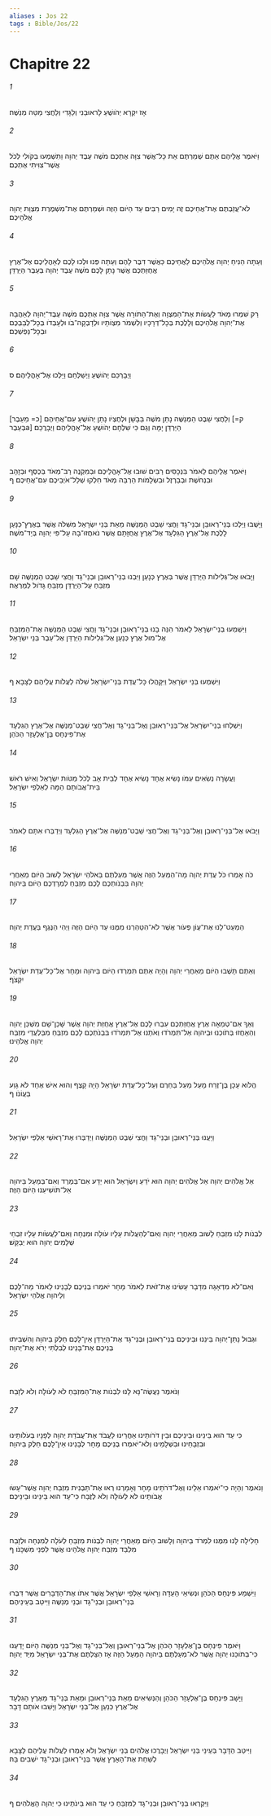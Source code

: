 ```yaml
---
aliases : Jos 22
tags : Bible/Jos/22
---
```


# Chapitre 22

###### 1
אָז יִקְרָא יְהֹושֻׁעַ לָראוּבֵנִי וְלַגָּדִי וְלַחֲצִי מַטֵּה מְנַשֶּׁה׃
###### 2
וַיֹּאמֶר אֲלֵיהֶם אַתֶּם שְׁמַרְתֶּם אֵת כָּל־אֲשֶׁר צִוָּה אֶתְכֶם מֹשֶׁה עֶבֶד יְהוָה וַתִּשְׁמְעוּ בְקֹולִי לְכֹל אֲשֶׁר־צִוִּיתִי אֶתְכֶם׃
###### 3
לֹא־עֲזַבְתֶּם אֶת־אֲחֵיכֶם זֶה יָמִים רַבִּים עַד הַיֹּום הַזֶּה וּשְׁמַרְתֶּם אֶת־מִשְׁמֶרֶת מִצְוַת יְהוָה אֱלֹהֵיכֶם׃
###### 4
וְעַתָּה הֵנִיחַ יְהוָה אֱלֹהֵיכֶם לַאֲחֵיכֶם כַּאֲשֶׁר דִּבֶּר לָהֶם וְעַתָּה פְּנוּ וּלְכוּ לָכֶם לְאָהֳלֵיכֶם אֶל־אֶרֶץ אֲחֻזַּתְכֶם אֲשֶׁר נָתַן לָכֶם מֹשֶׁה עֶבֶד יְהוָה בְּעֵבֶר הַיַּרְדֵּן׃
###### 5
רַק שִׁמְרוּ מְאֹד לַעֲשֹׂות אֶת־הַמִּצְוָה וְאֶת־הַתֹּורָה אֲשֶׁר צִוָּה אֶתְכֶם מֹשֶׁה עֶבֶד־יְהוָה לְאַהֲבָה אֶת־יְהוָה אֱלֹהֵיכֶם וְלָלֶכֶת בְּכָל־דְּרָכָיו וְלִשְׁמֹר מִצְוֹתָיו וּלְדָבְקָה־בֹו וּלְעָבְדֹו בְּכָל־לְבַבְכֶם וּבְכָל־נַפְשְׁכֶם׃
###### 6
וַיְבָרְכֵם יְהֹושֻׁעַ וַיְשַׁלְּחֵם וַיֵּלְכוּ אֶל־אָהֳלֵיהֶם׃ ס
###### 7
וְלַחֲצִי שֵׁבֶט הַמְנַשֶּׁה נָתַן מֹשֶׁה בַּבָּשָׁן וּלְחֶצְיֹו נָתַן יְהֹושֻׁעַ עִם־אֲחֵיהֶם [כ= מֵעֵבֶר] [ק= בְּעֵבֶרa] הַיַּרְדֵּן יָמָּה וְגַם כִּי שִׁלְּחָם יְהֹושֻׁעַ אֶל־אָהֳלֵיהֶם וַיְבָרֲכֵם׃
###### 8
וַיֹּאמֶר אֲלֵיהֶם לֵאמֹר בִּנְכָסִים רַבִּים שׁוּבוּ אֶל־אָהֳלֵיכֶם וּבְמִקְנֶה רַב־מְאֹד בְּכֶסֶף וּבְזָהָב וּבִנְחֹשֶׁת וּבְבַרְזֶל וּבִשְׂלָמֹות הַרְבֵּה מְאֹד חִלְקוּ שְׁלַל־אֹיְבֵיכֶם עִם־אֲחֵיכֶם׃ ף
###### 9
וַיָּשֻׁבוּ וַיֵּלְכוּ בְּנֵי־רְאוּבֵן וּבְנֵי־גָד וַחֲצִי שֵׁבֶט הַמְנַשֶּׁה מֵאֵת בְּנֵי יִשְׂרָאֵל מִשִּׁלֹה אֲשֶׁר בְּאֶרֶץ־כְּנָעַן לָלֶכֶת אֶל־אֶרֶץ הַגִּלְעָד אֶל־אֶרֶץ אֲחֻזָּתָם אֲשֶׁר נֹאחֲזוּ־בָהּ עַל־פִּי יְהוָה בְּיַד־מֹשֶׁה׃
###### 10
וַיָּבֹאוּ אֶל־גְּלִילֹות הַיַּרְדֵּן אֲשֶׁר בְּאֶרֶץ כְּנָעַן וַיִּבְנוּ בְנֵי־רְאוּבֵן וּבְנֵי־גָד וַחֲצִי שֵׁבֶט הַמְנַשֶּׁה שָׁם מִזְבֵּחַ עַל־הַיַּרְדֵּן מִזְבֵּחַ גָּדֹול לְמַרְאֶה׃
###### 11
וַיִּשְׁמְעוּ בְנֵי־יִשְׂרָאֵל לֵאמֹר הִנֵּה בָנוּ בְנֵי־רְאוּבֵן וּבְנֵי־גָד וַחֲצִי שֵׁבֶט הַמְנַשֶּׁה אֶת־הַמִּזְבֵּחַ אֶל־מוּל אֶרֶץ כְּנַעַן אֶל־גְּלִילֹות הַיַּרְדֵּן אֶל־עֵבֶר בְּנֵי יִשְׂרָאֵל׃
###### 12
וַיִּשְׁמְעוּ בְּנֵי יִשְׂרָאֵל וַיִּקָּהֲלוּ כָּל־עֲדַת בְּנֵי־יִשְׂרָאֵל שִׁלֹה לַעֲלֹות עֲלֵיהֶם לַצָּבָא׃ ף
###### 13
וַיִּשְׁלְחוּ בְנֵי־יִשְׂרָאֵל אֶל־בְּנֵי־רְאוּבֵן וְאֶל־בְּנֵי־גָד וְאֶל־חֲצִי שֵׁבֶט־מְנַשֶּׁה אֶל־אֶרֶץ הַגִּלְעָד אֶת־פִּינְחָס בֶּן־אֶלְעָזָר הַכֹּהֵן׃
###### 14
וַעֲשָׂרָה נְשִׂאִים עִמֹּו נָשִׂיא אֶחָד נָשִׂיא אֶחָד לְבֵית אָב לְכֹל מַטֹּות יִשְׂרָאֵל וְאִישׁ רֹאשׁ בֵּית־אֲבֹותָם הֵמָּה לְאַלְפֵי יִשְׂרָאֵל׃
###### 15
וַיָּבֹאוּ אֶל־בְּנֵי־רְאוּבֵן וְאֶל־בְּנֵי־גָד וְאֶל־חֲצִי שֵׁבֶט־מְנַשֶּׁה אֶל־אֶרֶץ הַגִּלְעָד וַיְדַבְּרוּ אִתָּם לֵאמֹר׃
###### 16
כֹּה אָמְרוּ כֹּל עֲדַת יְהוָה מָה־הַמַּעַל הַזֶּה אֲשֶׁר מְעַלְתֶּם בֵּאלֹהֵי יִשְׂרָאֵל לָשׁוּב הַיֹּום מֵאַחֲרֵי יְהוָה בִּבְנֹותְכֶם לָכֶם מִזְבֵּחַ לִמְרָדְכֶם הַיֹּום בַּיהוָה׃
###### 17
הַמְעַט־לָנוּ אֶת־עֲוֹן פְּעֹור אֲשֶׁר לֹא־הִטַּהַרְנוּ מִמֶּנּוּ עַד הַיֹּום הַזֶּה וַיְהִי הַנֶּגֶף בַּעֲדַת יְהוָה׃
###### 18
וְאַתֶּם תָּשֻׁבוּ הַיֹּום מֵאַחֲרֵי יְהוָה וְהָיָה אַתֶּם תִּמְרְדוּ הַיֹּום בַּיהוָה וּמָחָר אֶל־כָּל־עֲדַת יִשְׂרָאֵל יִקְצֹף׃
###### 19
וְאַךְ אִם־טְמֵאָה אֶרֶץ אֲחֻזַּתְכֶם עִבְרוּ לָכֶם אֶל־אֶרֶץ אֲחֻזַּת יְהוָה אֲשֶׁר שָׁכַן־שָׁם מִשְׁכַּן יְהוָה וְהֵאָחֲזוּ בְּתֹוכֵנוּ וּבַיהוָה אַל־תִּמְרֹדוּ וְאֹתָנוּ אֶל־תִּמְרֹדוּ בִּבְנֹתְכֶם לָכֶם מִזְבֵּחַ מִבַּלְעֲדֵי מִזְבַּח יְהוָה אֱלֹהֵינוּ׃
###### 20
הֲלֹוא עָכָן בֶּן־זֶרַח מָעַל מַעַל בַּחֵרֶם וְעַל־כָּל־עֲדַת יִשְׂרָאֵל הָיָה קָצֶף וְהוּא אִישׁ אֶחָד לֹא גָוַע בַּעֲוֹנֹו׃ ף
###### 21
וַיַּעֲנוּ בְּנֵי־רְאוּבֵן וּבְנֵי־גָד וַחֲצִי שֵׁבֶט הַמְנַשֶּׁה וַיְדַבְּרוּ אֶת־רָאשֵׁי אַלְפֵי יִשְׂרָאֵל׃
###### 22
אֵל אֱלֹהִים יְהוָה אֵל אֱלֹהִים יְהוָה הוּא יֹדֵעַ וְיִשְׂרָאֵל הוּא יֵדָע אִם־בְּמֶרֶד וְאִם־בְּמַעַל בַּיהוָה אַל־תֹּושִׁיעֵנוּ הַיֹּום הַזֶּה׃
###### 23
לִבְנֹות לָנוּ מִזְבֵּחַ לָשׁוּב מֵאַחֲרֵי יְהוָה וְאִם־לְהַעֲלֹות עָלָיו עֹולָה וּמִנְחָה וְאִם־לַעֲשֹׂות עָלָיו זִבְחֵי שְׁלָמִים יְהוָה הוּא יְבַקֵּשׁ׃
###### 24
וְאִם־לֹא מִדְּאָגָה מִדָּבָר עָשִׂינוּ אֶת־זֹאת לֵאמֹר מָחָר יֹאמְרוּ בְנֵיכֶם לְבָנֵינוּ לֵאמֹר מַה־לָּכֶם וְלַיהוָה אֱלֹהֵי יִשְׂרָאֵל׃
###### 25
וּגְבוּל נָתַן־יְהוָה בֵּינֵנוּ וּבֵינֵיכֶם בְּנֵי־רְאוּבֵן וּבְנֵי־גָד אֶת־הַיַּרְדֵּן אֵין־לָכֶם חֵלֶק בַּיהוָה וְהִשְׁבִּיתוּ בְנֵיכֶם אֶת־בָּנֵינוּ לְבִלְתִּי יְרֹא אֶת־יְהוָה׃
###### 26
וַנֹּאמֶר נַעֲשֶׂה־נָּא לָנוּ לִבְנֹות אֶת־הַמִּזְבֵּחַ לֹא לְעֹולָה וְלֹא לְזָבַח׃
###### 27
כִּי עֵד הוּא בֵּינֵינוּ וּבֵינֵיכֶם וּבֵין דֹּרֹותֵינוּ אַחֲרֵינוּ לַעֲבֹד אֶת־עֲבֹדַת יְהוָה לְפָנָיו בְּעֹלֹותֵינוּ וּבִזְבָחֵינוּ וּבִשְׁלָמֵינוּ וְלֹא־יֹאמְרוּ בְנֵיכֶם מָחָר לְבָנֵינוּ אֵין־לָכֶם חֵלֶק בַּיהוָה׃
###### 28
וַנֹּאמֶר וְהָיָה כִּי־יֹאמְרוּ אֵלֵינוּ וְאֶל־דֹּרֹתֵינוּ מָחָר וְאָמַרְנוּ רְאוּ אֶת־תַּבְנִית מִזְבַּח יְהוָה אֲשֶׁר־עָשׂוּ אֲבֹותֵינוּ לֹא לְעֹולָה וְלֹא לְזֶבַח כִּי־עֵד הוּא בֵּינֵינוּ וּבֵינֵיכֶם׃
###### 29
חָלִילָה לָּנוּ מִמֶּנּוּ לִמְרֹד בַּיהוָה וְלָשׁוּב הַיֹּום מֵאַחֲרֵי יְהוָה לִבְנֹות מִזְבֵּחַ לְעֹלָה לְמִנְחָה וּלְזָבַח מִלְּבַד מִזְבַּח יְהוָה אֱלֹהֵינוּ אֲשֶׁר לִפְנֵי מִשְׁכָּנֹו׃ ף
###### 30
וַיִּשְׁמַע פִּינְחָס הַכֹּהֵן וּנְשִׂיאֵי הָעֵדָה וְרָאשֵׁי אַלְפֵי יִשְׂרָאֵל אֲשֶׁר אִתֹּו אֶת־הַדְּבָרִים אֲשֶׁר דִּבְּרוּ בְּנֵי־רְאוּבֵן וּבְנֵי־גָד וּבְנֵי מְנַשֶּׁה וַיִּיטַב בְּעֵינֵיהֶם׃
###### 31
וַיֹּאמֶר פִּינְחָס בֶּן־אֶלְעָזָר הַכֹּהֵן אֶל־בְּנֵי־רְאוּבֵן וְאֶל־בְּנֵי־גָד וְאֶל־בְּנֵי מְנַשֶּׁה הַיֹּום יָדַעְנוּ כִּי־בְתֹוכֵנוּ יְהוָה אֲשֶׁר לֹא־מְעַלְתֶּם בַּיהוָה הַמַּעַל הַזֶּה אָז הִצַּלְתֶּם אֶת־בְּנֵי יִשְׂרָאֵל מִיַּד יְהוָה׃
###### 32
וַיָּשָׁב פִּינְחָס בֶּן־אֶלְעָזָר הַכֹּהֵן וְהַנְּשִׂיאִים מֵאֵת בְּנֵי־רְאוּבֵן וּמֵאֵת בְּנֵי־גָד מֵאֶרֶץ הַגִּלְעָד אֶל־אֶרֶץ כְּנַעַן אֶל־בְּנֵי יִשְׂרָאֵל וַיָּשִׁבוּ אֹותָם דָּבָר׃
###### 33
וַיִּיטַב הַדָּבָר בְּעֵינֵי בְּנֵי יִשְׂרָאֵל וַיְבָרֲכוּ אֱלֹהִים בְּנֵי יִשְׂרָאֵל וְלֹא אָמְרוּ לַעֲלֹות עֲלֵיהֶם לַצָּבָא לְשַׁחֵת אֶת־הָאָרֶץ אֲשֶׁר בְּנֵי־רְאוּבֵן וּבְנֵי־גָד יֹשְׁבִים בָּהּ׃
###### 34
וַיִּקְרְאוּ בְּנֵי־רְאוּבֵן וּבְנֵי־גָד לַמִּזְבֵּחַ כִּי עֵד הוּא בֵּינֹתֵינוּ כִּי יְהוָה הָאֱלֹהִים׃ ף
